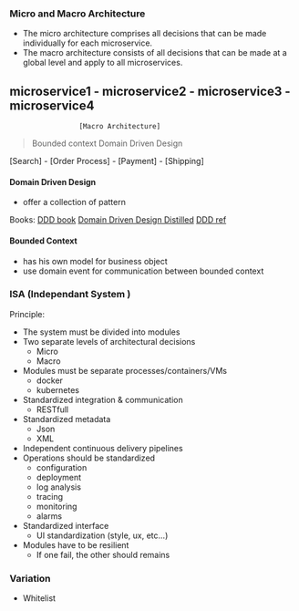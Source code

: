 ### Micro and Macro Architecture

- The micro architecture comprises all decisions that can be made individually for each microservice.
- The macro architecture consists of all decisions that can be made at a global level and apply to all microservices.

microservice1 - microservice2 - microservice3 - microservice4
-------------------------------------------------------------
					 [Macro Architecture]

>Bounded context
>Domain Driven Design

[Search] - [Order Process] - [Payment] - [Shipping]

#### Domain Driven Design

- offer a collection of pattern

Books:
[DDD book](https://www.amazon.com/Domain-Driven-Design-Tackling-Complexity-Software/dp/0321125215)
[Domain Driven Design Distilled](https://www.amazon.com/Domain-Driven-Design-Distilled-Vaughn-Vernon/dp/0134434420)
[DDD ref](https://domainlanguage.com/ddd/reference/)

#### Bounded Context

- has his own model for business object
- use domain event for communication between bounded context

### ISA (Independant System )

Principle:
- The system must be divided into modules
- Two separate levels of architectural decisions
	- Micro
	- Macro
- Modules must be separate processes/containers/VMs
	- docker
	- kubernetes
- Standardized integration & communication
	- RESTfull
- Standardized metadata
	- Json
	- XML
- Independent continuous delivery pipelines
- Operations should be standardized
    - configuration
    - deployment
    - log analysis
    - tracing
    - monitoring
    - alarms
- Standardized interface
	- UI standardization (style, ux, etc...)
- Modules have to be resilient
	- If one fail, the other should remains

### Variation
- Whitelist
